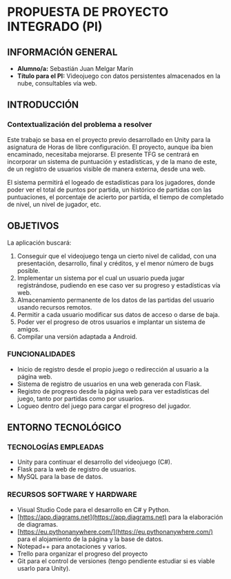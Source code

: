 # PROPUESTA DE PROYECTO INTEGRADO (PI)

## INFORMACIÓN GENERAL

- **Alumno/a:** Sebastián Juan Melgar Marín
- **Título para el PI:** Videojuego con datos persistentes almacenados en la nube, consultables vía web.

## INTRODUCCIÓN

### Contextualización del problema a resolver

Este trabajo se basa en el proyecto previo desarrollado en Unity para la asignatura de Horas de libre configuración. El proyecto, aunque iba bien encaminado, necesitaba mejorarse. El presente TFG se centrará en incorporar un sistema de puntuación y estadísticas, y de la mano de este, de un registro de usuarios visible de manera externa, desde una web.

El sistema permitirá el logeado de estadísticas para los jugadores, donde poder ver el total de puntos por partida, un histórico de partidas con las puntuaciones, el porcentaje de acierto por partida, el tiempo de completado de nivel, un nivel de jugador, etc.

## OBJETIVOS

La aplicación buscará:

1. Conseguir que el videojuego tenga un cierto nivel de calidad, con una presentación, desarrollo, final y créditos, y el menor número de bugs posible.
2. Implementar un sistema por el cual un usuario pueda jugar registrándose, pudiendo en ese caso ver su progreso y estadísticas vía web.
3. Almacenamiento permanente de los datos de las partidas del usuario usando recursos remotos.
4. Permitir a cada usuario modificar sus datos de acceso o darse de baja.
5. Poder ver el progreso de otros usuarios e implantar un sistema de amigos.
6. Compilar una versión adaptada a Android.

### FUNCIONALIDADES

- Inicio de registro desde el propio juego o redirección al usuario a la página web.
- Sistema de registro de usuarios en una web generada con Flask.
- Registro de progreso desde la página web para ver estadísticas del juego, tanto por partidas como por usuarios.
- Logueo dentro del juego para cargar el progreso del jugador.

## ENTORNO TECNOLÓGICO

### TECNOLOGÍAS EMPLEADAS

- Unity para continuar el desarrollo del videojuego (C#).
- Flask para la web de registro de usuarios.
- MySQL para la base de datos.

### RECURSOS SOFTWARE Y HARDWARE

- Visual Studio Code para el desarrollo en C# y Python.
- [https://app.diagrams.net](https://app.diagrams.net) para la elaboración de diagramas.
- [https://eu.pythonanywhere.com/](https://eu.pythonanywhere.com/) para el alojamiento de la página y la base de datos.
- Notepad++ para anotaciones y varios.
- Trello para organizar el progreso del proyecto
- Git para el control de versiones (tengo pendiente estudiar si es viable usarlo para Unity).
